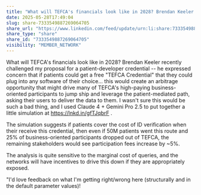 ```yaml
---
title: "What will TEFCA's financials look like in 2028? Brendan Keeler recently…"
date: 2025-05-28T17:49:04
slug: share-7333549887269064705
share_url: "https://www.linkedin.com/feed/update/urn:li:share:7333549887269064705"
share_type: "share"
share_id: "7333549887269064705"
visibility: "MEMBER_NETWORK"
---
```


What will TEFCA's financials look like in 2028? Brendan Keeler recently challenged my proposal for a patient-developer credential -- he expressed concern that if patients could get a free "TEFCA Credential" that they could plug into any software of their choice... this would create an arbitrage opportunity that might drive many of TEFCA's high-paying business-oriented participants to jump ship and leverage the patient-mediated path, asking their users to deliver the data to them. I wasn't sure this would be such a bad thing, and I used Claude 4 + Gemini Pro 2.5 to put together a little simulation at https://lnkd.in/gfTJqbrF . 

The simulation suggests if patients cover the cost of ID verification when their receive this credential, then even if 50M patients went this route and 25% of business-oriented participants dropped out of TEFCA, the remaining stakeholders would see participation fees increase by ~5%.

The analysis is quite sensitive to the marginal cost of queries, and the networks will have incentives to drive this down if they are appropriately exposed.

"I'd love feedback on what I'm getting right/wrong here (structurally and in the default parameter values)!
